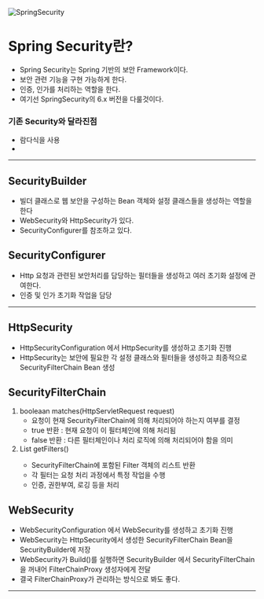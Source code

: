 ![SpringSecurity](https://github.com/DuHyeon2/TIL/assets/83499405/e7dd78ed-ae13-4c3e-84c8-3d2d220dc188)

# Spring Security란?
- Spring Security는 Spring 기반의 보안 Framework이다.
- 보안 관련 기능을 구현 가능하게 한다.
- 인증, 인가를 처리하는 역할을 한다.
- 여기선 SpringSecurity의 6.x 버전을 다룰것이다.

### 기존 Security와 달라진점
- 람다식을 사용
- 

---

## SecurityBuilder
- 빌더 클래스로 웹 보안을 구성하는 Bean 객체와 설정 클래스들을 생성하는 역할을 한다
- WebSecurity와 HttpSecurity가 있다.
- SecurityConfigurer를 참조하고 있다.

## SecurityConfigurer
- Http 요청과 관련된 보안처리를 담당하는 필터들을 생성하고 여러 초기화 설정에 관여한다.
- 인증 및 인가 초기화 작업을 담당

---

## HttpSecurity
- HttpSecurityConfiguration 에서 HttpSecurity를 생성하고 초기화 진행
- HttpSecurity는 보안에 필요한 각 설정 클래스와 필터들을 생성하고 최종적으로 SecurityFilterChain Bean 생성

## SecurityFilterChain

1. booleaan matches(HttpServletRequest request)
    - 요청이 현재 SecurityFilterChain에 의해 처리되어야 하는지 여부를 결정
    - true 반환 : 현재 요청이 이 필터체인에 의해 처리됨
    - false 반환 : 다른 필터체인이나 처리 로직에 의해 처리되어야 함을 의미 
2.  List<Filter> getFilters()
    - SecurityFilterChain에 포함된 Filter 객체의 리스트 반환
    - 각 필터는 요청 처리 과정에서 특정 작업을 수행
    - 인증, 권한부여, 로깅 등을 처리

## WebSecurity
- WebSecurityConfiguration 에서 WebSecurity를 생성하고 초기화 진행
- WebSecurity는 HttpSecurity에서 생성한 SecurityFilterChain Bean을 SecurityBuilder에 저장
- WebSecurity가 Build()를 실행하면 SecurityBuilder 에서 SecurityFilterChain을 꺼내어 FilterChainProxy 생성자에게 전달
- 결국 FilterChainProxy가 관리하는 방식으로 봐도 좋다.

---

